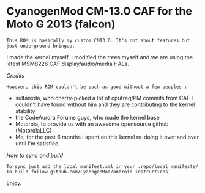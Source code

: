 CyanogenMod CM-13.0 CAF for the Moto G 2013 (falcon)
====================================================

	This ROM is basically my custom CM13.0. It's not about features but just underground bringup.
I made the kernel myself, I modified the trees myself and we are using the latest MSM8226 CAF display/audio/media HALs.

*Credits*

	However, this ROM couldn't be such as good without a few peoples :

- sultanxda, who cherry-picked a lot of cpufreq/PM commits from CAF I couldn't have found without him and they are contributing to the kernel stability
- the CodeAurora Forums guys, who made the kernel base
- Motorola, to provide us with an awesome opensource github (MotorolaLLC)
- Me, for the past 6 months I spent on this kernel re-doing it over and over until I'm satisfied.

*How to sync and build*

	To sync just add the local_manifest.xml in your .repo/local_manifests/
	To build follow github.com/CyanogenMod/android instructions

Enjoy.

